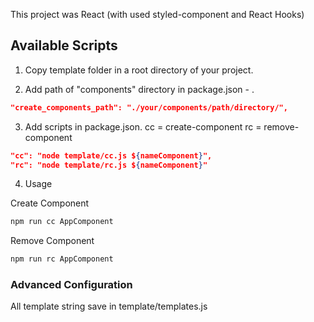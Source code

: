 This project was React (with used styled-component and React Hooks)

## Available Scripts

1. Copy template folder in a root directory of your project.

2. Add path of "components" directory in package.json - .

```json
"create_components_path": "./your/components/path/directory/",
```

3. Add scripts in package.json.
   cc = create-component
   rc = remove-component

```json
"cc": "node template/cc.js ${nameComponent}",
"rc": "node template/rc.js ${nameComponent}"
```

4. Usage

Create Component

```bash
npm run cc AppComponent
```

Remove Component

```bash
npm run rc AppComponent
```

### Advanced Configuration

All template string save in template/templates.js
